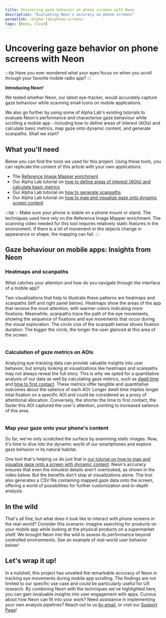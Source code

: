 ```yaml
---
title: Uncovering gaze behavior on phone screens with Neon
description: "Evaluating Neon's accuracy on phone screens"
permalink: /alpha-lab/phone-screens
tags: [Neon, Cloud]
---
```

# Uncovering gaze behavior on phone screens with Neon


<TagLinks />
<Youtube src="_MhvHURMuZE"/>

:::tip 
Have you ever wondered what your eyes focus on when you scroll through your favorite mobile radio app? 
:::

**Introducing Neon!**

We tested whether Neon, our latest eye-tracker, would accurately capture gaze behaviour while scanning small icons on mobile applications. 

We also go further by using some of Alpha Lab's existing tutorials to evaluate Neon's performance and characterise gaze behaviour while scrolling a mobile app - including how to define areas of interest (AOIs) and calculate basic metrics, map gaze onto dynamic content, and generate scanpaths. Shall we start?

## What you'll need
Below you can find the tools we used for this project. Using these tools, you can replicate the content of this article with your own applications: 

- The [Reference Image Mapper enrichment](/enrichments/reference-image-mapper/)
- Our Alpha Lab tutorial on [how to define areas of interest (AOIs) and calculate basic metrics](/alpha-lab/gaze-metrics-in-aois/)
- Our Alpha Lab tutorial on [how to generate scanpaths](/alpha-lab/scanpath-rim/)
- Our Alpha Lab tutorial on [how to map and visualize gaze onto dynamic screen content](/alpha-lab/map-your-gaze-to-a-2d-screen/)

:::tip
:bulb: Make sure your phone is stable on a phone mount or stand. The techniques used here rely on the Reference Image Mapper enrichment. The scanning video needed for this tool requires relatively static features in the environment. If there is a lot of movement or the objects change in appearance or shape, the mapping can fail.
:::

## Gaze behaviour on mobile apps: Insights from Neon

### Heatmaps and scanpaths
What catches your attention and how do you navigate through the interface of a mobile app? 

Two visualizations that help to illustrate these patterns are heatmaps and scanpaths (left and right panel below). Heatmaps show the areas of the app that receive the most attention, with warmer colors indicating more fixations. Meanwhile, scanpaths trace the path of the eye movements, showing the sequence of fixations and eye movements that occur during the visual exploration. The circle cize of the scanpath below shows fixation duration: The bigger the circle, the longer the user glanced at this area of the screen. 

<div class="mcontainer">
  <div class="col-mcontainer">
      <v-img class="rounded" :src="require(`../media/alpha-lab/1.phone-heatmap.jpeg`)" title="Saliency map over a phone screen" alt="Saliency map over a phone screen" cover/>
    </div>
  <div class="col-mcontainer">
      <v-img class="rounded" :src="require(`../media/alpha-lab/2.phone-nadia_scanpath.jpeg`)" title="Scanpath over a phone screen" alt="Scanpath over a phone screen" cover/>
  </div>
</div>

### Calculation of gaze metrics on AOIs

Analyzing eye-tracking data can provide valuable insights into user behavior, but simply looking at visualizations like heatmaps and scanpaths may not always reveal the full story. This is why we opted for a quantitative analysis of our data as well by calculating gaze metrics, such as [dwell time](/alpha-lab/gaze-metrics-in-aois/#dwell-time) and [time to first contact](/alpha-lab/gaze-metrics-in-aois/#time-to-first-contact). These metrics offer tangible and quantitative outcomes about the salience of each AOI: Longer dwell time implies longer total fixation on a specific AOI and could be considered as a proxy of attentional allocation. Conversely, the shorter the time to first contact, the faster this AOI captured the user's attention, pointing to increased salience of this area.

<div class="pb-4" style="display:flex;justify-content:center;">
  <v-img class="rounded" :src="require(`../media/alpha-lab/3.phone-dwell-time.png`)" title="Graph showing dwell time on defined AOIs over the phone screen" alt="Graph showing dwell time on defined AOIs over the phone screen" cover/>
  </v-img>
</div>

<div class="pb-4" style="display:flex;justify-content:center;">
  <v-img class="rounded" :src="require(`../media/alpha-lab/4.phone-first-contact.png`)" title="Graph showing time to first contact on defined AOIs over the phone screen" alt="Graph showing time to first contact on defined AOIs over the phone screen" cover/>
  </v-img>
</div>


### Map your gaze onto your phone's content
So far, we've only scratched the surface by examining static images. Now, it's time to dive into the dynamic world of our smartphones and explore gaze behavior in its natural habitat. 

One tool that's helping us do just that is [our tutorial on how to map and visualize gaze onto a screen with dynamic content](/alpha-lab/map-your-gaze-to-a-2d-screen/). Neon's accuracy ensures that even the minutest details aren't overlooked, as shown in the video below. But the benefits don't stop at visualizations alone. The tool also generates a CSV file containing mapped gaze data onto the screen, offering a world of possibilities for further customization and in-depth analysis. 

<Youtube src="TsZmf49GdgI"/>

## In the wild

That's all fine, but what does it look like to interact with phone screens in the real-world? Consider this scenario: Imagine searching for products on your mobile app while looking at the physical products on a supermarket shelf. We brought Neon into the wild to assess its performance beyond controlled environments. See an example of real-world user behavior below!
 
<Youtube src="QIaFGpzsRmI"/>

## Let's wrap it up!

In a nutshell, this project has unveiled the remarkable accuracy of Neon in tracking eye movements during mobile app scrolling. The findings are not limited to our specific use case and could be particularly useful for UX research. By combining Neon with the techniques we've highlighted here, you can gain invaluable insights into user engagement with apps. Curious about how Neon can fit into your work? Need assistance in implementing your own analysis pipelines? Reach out to us [by email](mailto:info@pupil-labs.com), or visit our [Support Page](https://pupil-labs.com/products/support/)! 

<style scoped>
.mcontainer{
  display: flex;
  flex-wrap: wrap;
}
.col-mcontainer{
  flex: 50%;
  padding: 0 4px;
}
@media screen and (min-width: 1025px) and (max-width: 1200px) {
  .col-mcontainer{
    flex: 100%;
  }
}
@media screen and (max-width: 800px) {
    .col-mcontainer{
    flex: 50%;
  }
}
@media screen and (max-width: 400px) {
  .col-mcontainer{
    flex: 100%;
  }
}
</style>
